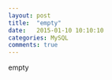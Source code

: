```yaml
---
layout: post
title:  "empty"
date:   2015-01-10 10:10:10
categories: MySQL
comments: true
---
```

empty

